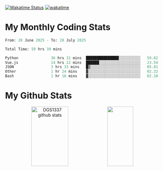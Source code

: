 [![Wakatime Status](https://github.com/noopurphalak/noopurphalak/workflows/wakatime-status-update/badge.svg)](https://github.com/noopurphalak/noopurphalak/actions/workflows/main.yml)
[![wakatime](https://wakatime.com/badge/user/80ace140-ef40-4fdd-b8ed-f3be3d2e1aea.svg)](https://wakatime.com/@80ace140-ef40-4fdd-b8ed-f3be3d2e1aea)

# My Monthly Coding Stats

<!--START_SECTION:waka-->

```python
From: 28 June 2025 - To: 28 July 2025

Total Time: 59 hrs 39 mins

Python               36 hrs 31 mins  ███████████████░░░░░░░░░░   59.82 %
Vue.js               14 hrs 22 mins  ██████░░░░░░░░░░░░░░░░░░░   23.54 %
JSON                 3 hrs 33 mins   █▒░░░░░░░░░░░░░░░░░░░░░░░   05.81 %
Other                1 hr 24 mins    ▓░░░░░░░░░░░░░░░░░░░░░░░░   02.32 %
Bash                 1 hr 16 mins    ▓░░░░░░░░░░░░░░░░░░░░░░░░   02.10 %
```

<!--END_SECTION:waka-->

# My Github Stats
<div style="text-align: center;">
  <img width="49%" height="195px" src="https://github-readme-stats-sigma-five.vercel.app/api?username=noopurphalak&show_icons=true&count_private=true&hide_border=true&title_color=00FFFF&icon_color=00FFFF&text_color=00FFFF&bg_color=0d1117" alt="DGS1337 github stats" />
  <img width="41%" height="195px" src="https://github-readme-stats-sigma-five.vercel.app/api/top-langs/?username=noopurphalak&layout=compact&hide_border=true&title_color=00FFFF&text_color=00FFFF&bg_color=0d1117" />
</div>
